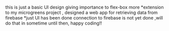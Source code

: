 this is just a basic UI design giving importance to flex-box more
*extension to my microgreens project , designed a web app for retrieving data from firebase 
*just UI has been done connection to firebase is not yet done
,will do that in sometime 
until then,
happy coding!!